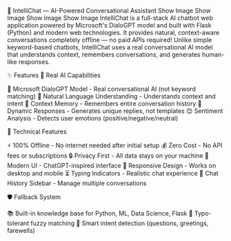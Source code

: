 🤖 IntelliChat — AI-Powered Conversational Assistant
Show Image
Show Image
Show Image
Show Image
IntelliChat is a full-stack AI chatbot web application powered by Microsoft's DialoGPT model and built with Flask (Python) and modern web technologies. It provides natural, context-aware conversations completely offline — no paid APIs required!
Unlike simple keyword-based chatbots, IntelliChat uses a real conversational AI model that understands context, remembers conversations, and generates human-like responses.

✨ Features
🧠 Real AI Capabilities

🤖 Microsoft DialoGPT Model - Real conversational AI (not keyword matching)
💬 Natural Language Understanding - Understands context and intent
🧵 Context Memory - Remembers entire conversation history
🎯 Dynamic Responses - Generates unique replies, not templates
😊 Sentiment Analysis - Detects user emotions (positive/negative/neutral)

🚀 Technical Features

⚡ 100% Offline - No internet needed after initial setup
💰 Zero Cost - No API fees or subscriptions
🔒 Privacy First - All data stays on your machine
🎨 Modern UI - ChatGPT-inspired interface
📱 Responsive Design - Works on desktop and mobile
⏳ Typing Indicators - Realistic chat experience
📜 Chat History Sidebar - Manage multiple conversations

🛡️ Fallback System

📚 Built-in knowledge base for Python, ML, Data Science, Flask
🎯 Typo-tolerant fuzzy matching
🔄 Smart intent detection (questions, greetings, farewells)